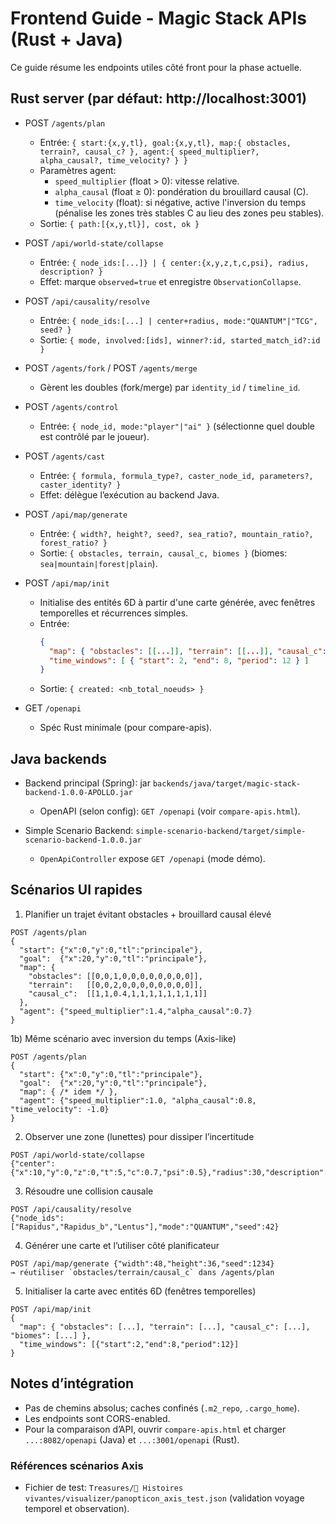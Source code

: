 # Frontend Guide - Magic Stack APIs (Rust + Java)

Ce guide résume les endpoints utiles côté front pour la phase actuelle.

## Rust server (par défaut: http://localhost:3001)

- POST `/agents/plan`
  - Entrée: `{ start:{x,y,tl}, goal:{x,y,tl}, map:{ obstacles, terrain?, causal_c? }, agent:{ speed_multiplier?, alpha_causal?, time_velocity? } }`
  - Paramètres agent:
    - `speed_multiplier` (float > 0): vitesse relative.
    - `alpha_causal` (float ≥ 0): pondération du brouillard causal (C).
    - `time_velocity` (float): si négative, active l'inversion du temps (pénalise les zones très stables C au lieu des zones peu stables).
  - Sortie: `{ path:[{x,y,tl}], cost, ok }`

- POST `/api/world-state/collapse`
  - Entrée: `{ node_ids:[...]} | { center:{x,y,z,t,c,psi}, radius, description? }`
  - Effet: marque `observed=true` et enregistre `ObservationCollapse`.

- POST `/api/causality/resolve`
  - Entrée: `{ node_ids:[...] | center+radius, mode:"QUANTUM"|"TCG", seed? }`
  - Sortie: `{ mode, involved:[ids], winner?:id, started_match_id?:id }`

- POST `/agents/fork` / POST `/agents/merge`
  - Gèrent les doubles (fork/merge) par `identity_id` / `timeline_id`.

- POST `/agents/control`
  - Entrée: `{ node_id, mode:"player"|"ai" }` (sélectionne quel double est contrôlé par le joueur).

- POST `/agents/cast`
  - Entrée: `{ formula, formula_type?, caster_node_id, parameters?, caster_identity? }`
  - Effet: délègue l’exécution au backend Java.

- POST `/api/map/generate`
  - Entrée: `{ width?, height?, seed?, sea_ratio?, mountain_ratio?, forest_ratio? }`
  - Sortie: `{ obstacles, terrain, causal_c, biomes }` (biomes: `sea|mountain|forest|plain`).

- POST `/api/map/init`
  - Initialise des entités 6D à partir d'une carte générée, avec fenêtres temporelles et récurrences simples.
  - Entrée:
    ```json
    {
      "map": { "obstacles": [[...]], "terrain": [[...]], "causal_c": [[...]], "biomes": [["sea"|"mountain"|"forest"|"plain", ...]] },
      "time_windows": [ { "start": 2, "end": 8, "period": 12 } ]
    }
    ```
  - Sortie: `{ created: <nb_total_noeuds> }`

- GET `/openapi`
  - Spéc Rust minimale (pour compare-apis).

## Java backends

- Backend principal (Spring): jar `backends/java/target/magic-stack-backend-1.0.0-APOLLO.jar`
  - OpenAPI (selon config): `GET /openapi` (voir `compare-apis.html`).

- Simple Scenario Backend: `simple-scenario-backend/target/simple-scenario-backend-1.0.0.jar`
  - `OpenApiController` expose `GET /openapi` (mode démo).

## Scénarios UI rapides

1) Planifier un trajet évitant obstacles + brouillard causal élevé
```
POST /agents/plan
{
  "start": {"x":0,"y":0,"tl":"principale"},
  "goal":  {"x":20,"y":0,"tl":"principale"},
  "map": {
    "obstacles": [[0,0,1,0,0,0,0,0,0,0,0]],
    "terrain":   [[0,0,2,0,0,0,0,0,0,0,0]],
    "causal_c":  [[1,1,0.4,1,1,1,1,1,1,1,1]]
  },
  "agent": {"speed_multiplier":1.4,"alpha_causal":0.7}
}
```

1b) Même scénario avec inversion du temps (Axis-like)
```
POST /agents/plan
{
  "start": {"x":0,"y":0,"tl":"principale"},
  "goal":  {"x":20,"y":0,"tl":"principale"},
  "map": { /* idem */ },
  "agent": {"speed_multiplier":1.0, "alpha_causal":0.8, "time_velocity": -1.0}
}
```

2) Observer une zone (lunettes) pour dissiper l’incertitude
```
POST /api/world-state/collapse
{"center":{"x":10,"y":0,"z":0,"t":5,"c":0.7,"psi":0.5},"radius":30,"description":"magic_glasses"}
```

3) Résoudre une collision causale
```
POST /api/causality/resolve
{"node_ids":["Rapidus","Rapidus_b","Lentus"],"mode":"QUANTUM","seed":42}
```

4) Générer une carte et l’utiliser côté planificateur
```
POST /api/map/generate {"width":48,"height":36,"seed":1234}
→ réutiliser `obstacles/terrain/causal_c` dans /agents/plan
```

5) Initialiser la carte avec entités 6D (fenêtres temporelles)
```
POST /api/map/init
{
  "map": { "obstacles": [...], "terrain": [...], "causal_c": [...], "biomes": [...] },
  "time_windows": [{"start":2,"end":8,"period":12}]
}
```

## Notes d’intégration

- Pas de chemins absolus; caches confinés (`.m2_repo`, `.cargo_home`).
- Les endpoints sont CORS-enabled.
- Pour la comparaison d’API, ouvrir `compare-apis.html` et charger `...:8082/openapi` (Java) et `...:3001/openapi` (Rust).

### Références scénarios Axis
- Fichier de test: `Treasures/📖 Histoires vivantes/visualizer/panopticon_axis_test.json` (validation voyage temporel et observation).


